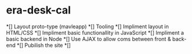 # era-desk-cal
*[] Layout proto-type (mavleapp)
*[] Tooling 
*[] Impliment layout in HTML/CSS
*[] Impliment basic functionallity in JavaScript
*[] Impliment a basic backend in Node
*[] Use AJAX to allow coms between front & back-end
*[] Pubilish the site
*[]
